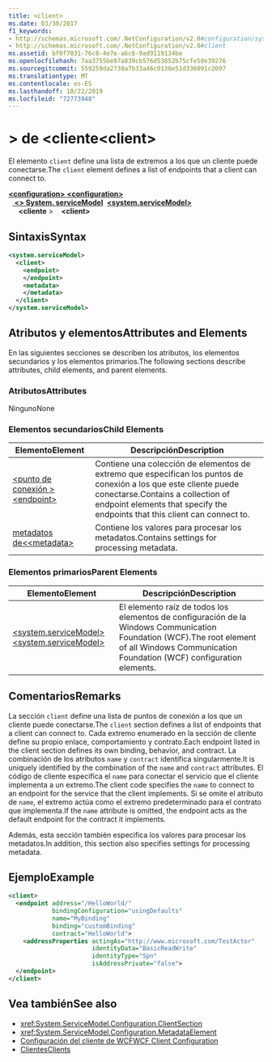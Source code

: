 ```yaml
---
title: <client>
ms.date: 03/30/2017
f1_keywords:
- http://schemas.microsoft.com/.NetConfiguration/v2.0#configuration/system.ServiceModel/client
- http://schemas.microsoft.com/.NetConfiguration/v2.0#client
ms.assetid: bf0f7031-76c8-4e7e-a6c6-9ad9119134be
ms.openlocfilehash: 7aa3755be97a839cb576d53852b75cfe50e39276
ms.sourcegitcommit: 559259da2738a7b33a46c0130e51d336091c2097
ms.translationtype: MT
ms.contentlocale: es-ES
ms.lasthandoff: 10/22/2019
ms.locfileid: "72773948"
---
```

# <a name="client"></a><span data-ttu-id="70258-101">> de \<cliente</span><span class="sxs-lookup"><span data-stu-id="70258-101">\<client></span></span>
<span data-ttu-id="70258-102">El elemento `client` define una lista de extremos a los que un cliente puede conectarse.</span><span class="sxs-lookup"><span data-stu-id="70258-102">The `client` element defines a list of endpoints that a client can connect to.</span></span>

<span data-ttu-id="70258-103">[ **\<configuration>** ](../configuration-element.md)</span><span class="sxs-lookup"><span data-stu-id="70258-103">[**\<configuration>**](../configuration-element.md)</span></span>\
<span data-ttu-id="70258-104">&nbsp;&nbsp;[ **\<> System. serviceModel**](system-servicemodel.md)</span><span class="sxs-lookup"><span data-stu-id="70258-104">&nbsp;&nbsp;[**\<system.serviceModel>**](system-servicemodel.md)</span></span>\
<span data-ttu-id="70258-105">&nbsp;&nbsp;&nbsp;&nbsp; **\<cliente** ></span><span class="sxs-lookup"><span data-stu-id="70258-105">&nbsp;&nbsp;&nbsp;&nbsp;**\<client>**</span></span>

## <a name="syntax"></a><span data-ttu-id="70258-106">Sintaxis</span><span class="sxs-lookup"><span data-stu-id="70258-106">Syntax</span></span>

```xml
<system.serviceModel>
  <client>
    <endpoint>
    </endpoint>
    <metadata>
    </metadata>
  </client>
</system.serviceModel>
```

## <a name="attributes-and-elements"></a><span data-ttu-id="70258-107">Atributos y elementos</span><span class="sxs-lookup"><span data-stu-id="70258-107">Attributes and Elements</span></span>
 <span data-ttu-id="70258-108">En las siguientes secciones se describen los atributos, los elementos secundarios y los elementos primarios.</span><span class="sxs-lookup"><span data-stu-id="70258-108">The following sections describe attributes, child elements, and parent elements.</span></span>

### <a name="attributes"></a><span data-ttu-id="70258-109">Atributos</span><span class="sxs-lookup"><span data-stu-id="70258-109">Attributes</span></span>
 <span data-ttu-id="70258-110">Ninguno</span><span class="sxs-lookup"><span data-stu-id="70258-110">None</span></span>

### <a name="child-elements"></a><span data-ttu-id="70258-111">Elementos secundarios</span><span class="sxs-lookup"><span data-stu-id="70258-111">Child Elements</span></span>

|<span data-ttu-id="70258-112">Elemento</span><span class="sxs-lookup"><span data-stu-id="70258-112">Element</span></span>|<span data-ttu-id="70258-113">Descripción</span><span class="sxs-lookup"><span data-stu-id="70258-113">Description</span></span>|
|-------------|-----------------|
|[<span data-ttu-id="70258-114">\<punto de conexión ></span><span class="sxs-lookup"><span data-stu-id="70258-114">\<endpoint></span></span>](endpoint-of-client.md)|<span data-ttu-id="70258-115">Contiene una colección de elementos de extremo que especifican los puntos de conexión a los que este cliente puede conectarse.</span><span class="sxs-lookup"><span data-stu-id="70258-115">Contains a collection of endpoint elements that specify the endpoints that this client can connect to.</span></span>|
|[<span data-ttu-id="70258-116">metadatos de\<</span><span class="sxs-lookup"><span data-stu-id="70258-116">\<metadata></span></span>](metadata.md)|<span data-ttu-id="70258-117">Contiene los valores para procesar los metadatos.</span><span class="sxs-lookup"><span data-stu-id="70258-117">Contains settings for processing metadata.</span></span>|

### <a name="parent-elements"></a><span data-ttu-id="70258-118">Elementos primarios</span><span class="sxs-lookup"><span data-stu-id="70258-118">Parent Elements</span></span>

|<span data-ttu-id="70258-119">Elemento</span><span class="sxs-lookup"><span data-stu-id="70258-119">Element</span></span>|<span data-ttu-id="70258-120">Descripción</span><span class="sxs-lookup"><span data-stu-id="70258-120">Description</span></span>|
|-------------|-----------------|
|[<span data-ttu-id="70258-121">\<system.serviceModel></span><span class="sxs-lookup"><span data-stu-id="70258-121">\<system.serviceModel></span></span>](system-servicemodel.md)|<span data-ttu-id="70258-122">El elemento raíz de todos los elementos de configuración de la Windows Communication Foundation (WCF).</span><span class="sxs-lookup"><span data-stu-id="70258-122">The root element of all Windows Communication Foundation (WCF) configuration elements.</span></span>|

## <a name="remarks"></a><span data-ttu-id="70258-123">Comentarios</span><span class="sxs-lookup"><span data-stu-id="70258-123">Remarks</span></span>
 <span data-ttu-id="70258-124">La sección `client` define una lista de puntos de conexión a los que un cliente puede conectarse.</span><span class="sxs-lookup"><span data-stu-id="70258-124">The `client` section defines a list of endpoints that a client can connect to.</span></span> <span data-ttu-id="70258-125">Cada extremo enumerado en la sección de cliente define su propio enlace, comportamiento y contrato.</span><span class="sxs-lookup"><span data-stu-id="70258-125">Each endpoint listed in the client section defines its own binding, behavior, and contract.</span></span> <span data-ttu-id="70258-126">La combinación de los atributos `name` y `contract` identifica singularmente.</span><span class="sxs-lookup"><span data-stu-id="70258-126">It is uniquely identified by the combination of the `name` and `contract` attributes.</span></span> <span data-ttu-id="70258-127">El código de cliente especifica el `name` para conectar el servicio que el cliente implementa a un extremo.</span><span class="sxs-lookup"><span data-stu-id="70258-127">The client code specifies the `name` to connect to an endpoint for the service that the client implements.</span></span> <span data-ttu-id="70258-128">Si se omite el atributo de `name`, el extremo actúa como el extremo predeterminado para el contrato que implementa.</span><span class="sxs-lookup"><span data-stu-id="70258-128">If the `name` attribute is omitted, the endpoint acts as the default endpoint for the contract it implements.</span></span>

 <span data-ttu-id="70258-129">Además, esta sección también especifica los valores para procesar los metadatos.</span><span class="sxs-lookup"><span data-stu-id="70258-129">In addition, this section also specifies settings for processing metadata.</span></span>

## <a name="example"></a><span data-ttu-id="70258-130">Ejemplo</span><span class="sxs-lookup"><span data-stu-id="70258-130">Example</span></span>

```xml
<client>
  <endpoint address="/HelloWorld/"
            bindingConfiguration="usingDefaults"
            name="MyBinding"
            binding="customBinding"
            contract="HelloWorld">
    <addressProperties actingAs="http://www.microsoft.com/TestActor"
                       identityData="BasicReadWrite"
                       identityType="Spn"
                       isAddressPrivate="false">
  </endpoint>
</client>
```

## <a name="see-also"></a><span data-ttu-id="70258-131">Vea también</span><span class="sxs-lookup"><span data-stu-id="70258-131">See also</span></span>

- <xref:System.ServiceModel.Configuration.ClientSection>
- <xref:System.ServiceModel.Configuration.MetadataElement>
- [<span data-ttu-id="70258-132">Configuración del cliente de WCF</span><span class="sxs-lookup"><span data-stu-id="70258-132">WCF Client Configuration</span></span>](../../../wcf/feature-details/client-configuration.md)
- [<span data-ttu-id="70258-133">Clientes</span><span class="sxs-lookup"><span data-stu-id="70258-133">Clients</span></span>](../../../wcf/feature-details/clients.md)
